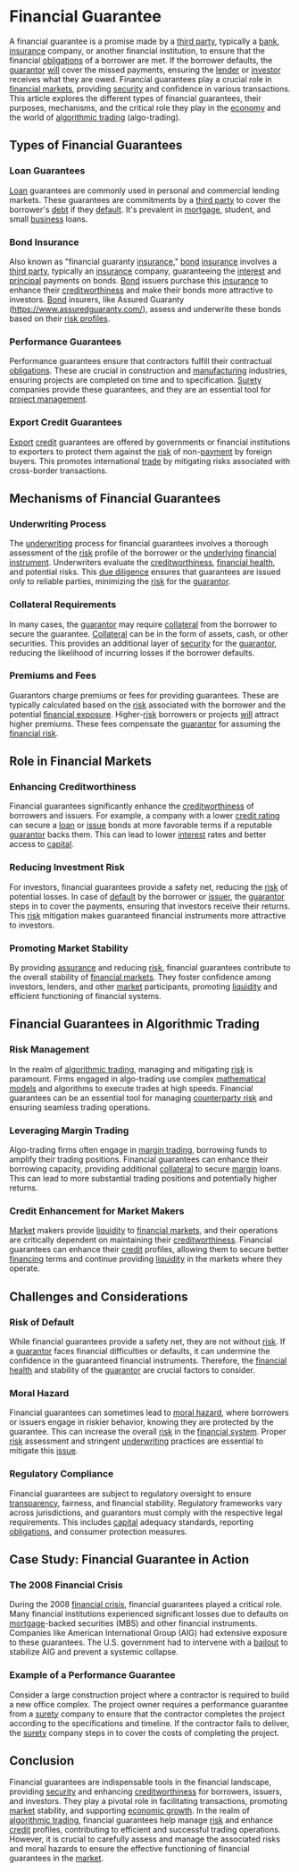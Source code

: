 # Financial Guarantee

A financial guarantee is a promise made by a [third party](../t/third_party.md), typically a [bank](../b/bank.md), [insurance](../i/insurance.md) company, or another financial institution, to ensure that the financial [obligations](../o/obligation.md) of a borrower are met. If the borrower defaults, the [guarantor](../g/guarantor.md) [will](../w/will.md) cover the missed payments, ensuring the [lender](../l/lender.md) or [investor](../i/investor.md) receives what they are owed. Financial guarantees play a crucial role in [financial markets](../f/financial_market.md), providing [security](../s/security.md) and confidence in various transactions. This article explores the different types of financial guarantees, their purposes, mechanisms, and the critical role they play in the [economy](../e/economy.md) and the world of [algorithmic trading](../a/accountability.md) (algo-trading).

## Types of Financial Guarantees

### Loan Guarantees

[Loan](../l/loan.md) guarantees are commonly used in personal and commercial lending markets. These guarantees are commitments by a [third party](../t/third_party.md) to cover the borrower's [debt](../d/debt.md) if they [default](../d/default.md). It's prevalent in [mortgage](../m/mortgage.md), student, and small [business](../b/business.md) loans.

### Bond Insurance

Also known as "financial guaranty [insurance](../i/insurance.md)," [bond](../b/bond.md) [insurance](../i/insurance.md) involves a [third party](../t/third_party.md), typically an [insurance](../i/insurance.md) company, guaranteeing the [interest](../i/interest.md) and [principal](../p/principal.md) payments on bonds. [Bond](../b/bond.md) issuers purchase this [insurance](../i/insurance.md) to enhance their [creditworthiness](../c/creditworthiness.md) and make their bonds more attractive to investors. [Bond](../b/bond.md) insurers, like Assured Guaranty (https://www.assuredguaranty.com/), assess and underwrite these bonds based on their [risk profiles](../r/risk_profiles.md).

### Performance Guarantees

Performance guarantees ensure that contractors fulfill their contractual [obligations](../o/obligation.md). These are crucial in construction and [manufacturing](../m/manufacturing.md) industries, ensuring projects are completed on time and to specification. [Surety](../s/surety.md) companies provide these guarantees, and they are an essential tool for [project management](../p/project_management.md).

### Export Credit Guarantees

[Export](../e/export.md) [credit](../c/credit.md) guarantees are offered by governments or financial institutions to exporters to protect them against the [risk](../r/risk.md) of non-[payment](../p/payment.md) by foreign buyers. This promotes international [trade](../t/trade.md) by mitigating risks associated with cross-border transactions.

## Mechanisms of Financial Guarantees

### Underwriting Process

The [underwriting](../u/underwriting.md) process for financial guarantees involves a thorough assessment of the [risk](../r/risk.md) profile of the borrower or the [underlying](../u/underlying.md) [financial instrument](../f/financial_instrument.md). Underwriters evaluate the [creditworthiness](../c/creditworthiness.md), [financial health](../f/financial_health.md), and potential risks. This [due diligence](../d/due_diligence.md) ensures that guarantees are issued only to reliable parties, minimizing the [risk](../r/risk.md) for the [guarantor](../g/guarantor.md).

### Collateral Requirements

In many cases, the [guarantor](../g/guarantor.md) may require [collateral](../c/collateral.md) from the borrower to secure the guarantee. [Collateral](../c/collateral.md) can be in the form of assets, cash, or other securities. This provides an additional layer of [security](../s/security.md) for the [guarantor](../g/guarantor.md), reducing the likelihood of incurring losses if the borrower defaults.

### Premiums and Fees

Guarantors charge premiums or fees for providing guarantees. These are typically calculated based on the [risk](../r/risk.md) associated with the borrower and the potential [financial exposure](../f/financial_exposure.md). Higher-[risk](../r/risk.md) borrowers or projects [will](../w/will.md) attract higher premiums. These fees compensate the [guarantor](../g/guarantor.md) for assuming the [financial risk](../f/financial_risk.md).

## Role in Financial Markets

### Enhancing Creditworthiness

Financial guarantees significantly enhance the [creditworthiness](../c/creditworthiness.md) of borrowers and issuers. For example, a company with a lower [credit rating](../c/credit_rating.md) can secure a [loan](../l/loan.md) or [issue](../i/issue.md) bonds at more favorable terms if a reputable [guarantor](../g/guarantor.md) backs them. This can lead to lower [interest](../i/interest.md) rates and better access to [capital](../c/capital.md).

### Reducing Investment Risk

For investors, financial guarantees provide a safety net, reducing the [risk](../r/risk.md) of potential losses. In case of [default](../d/default.md) by the borrower or [issuer](../i/issuer.md), the [guarantor](../g/guarantor.md) steps in to cover the payments, ensuring that investors receive their returns. This [risk](../r/risk.md) mitigation makes guaranteed financial instruments more attractive to investors.

### Promoting Market Stability

By providing [assurance](../a/assurance.md) and reducing [risk](../r/risk.md), financial guarantees contribute to the overall stability of [financial markets](../f/financial_market.md). They foster confidence among investors, lenders, and other [market](../m/market.md) participants, promoting [liquidity](../l/liquidity.md) and efficient functioning of financial systems.

## Financial Guarantees in Algorithmic Trading

### Risk Management

In the realm of [algorithmic trading](../a/accountability.md), managing and mitigating [risk](../r/risk.md) is paramount. Firms engaged in algo-trading use complex [mathematical models](../m/mathematical_models_in_trading.md) and algorithms to execute trades at high speeds. Financial guarantees can be an essential tool for managing [counterparty risk](../c/counterparty_risk.md) and ensuring seamless trading operations.

### Leveraging Margin Trading

Algo-trading firms often engage in [margin trading](../m/margin_trading.md), borrowing funds to amplify their trading positions. Financial guarantees can enhance their borrowing capacity, providing additional [collateral](../c/collateral.md) to secure [margin](../m/margin.md) loans. This can lead to more substantial trading positions and potentially higher returns.

### Credit Enhancement for Market Makers

[Market](../m/market.md) makers provide [liquidity](../l/liquidity.md) to [financial markets](../f/financial_market.md), and their operations are critically dependent on maintaining their [creditworthiness](../c/creditworthiness.md). Financial guarantees can enhance their [credit](../c/credit.md) profiles, allowing them to secure better [financing](../f/financing.md) terms and continue providing [liquidity](../l/liquidity.md) in the markets where they operate.

## Challenges and Considerations

### Risk of Default

While financial guarantees provide a safety net, they are not without [risk](../r/risk.md). If a [guarantor](../g/guarantor.md) faces financial difficulties or defaults, it can undermine the confidence in the guaranteed financial instruments. Therefore, the [financial health](../f/financial_health.md) and stability of the [guarantor](../g/guarantor.md) are crucial factors to consider.

### Moral Hazard

Financial guarantees can sometimes lead to [moral hazard](../m/moral_hazard.md), where borrowers or issuers engage in riskier behavior, knowing they are protected by the guarantee. This can increase the overall [risk](../r/risk.md) in the [financial system](../f/financial_system.md). Proper [risk](../r/risk.md) assessment and stringent [underwriting](../u/underwriting.md) practices are essential to mitigate this [issue](../i/issue.md).

### Regulatory Compliance

Financial guarantees are subject to regulatory oversight to ensure [transparency](../t/transparency.md), fairness, and financial stability. Regulatory frameworks vary across jurisdictions, and guarantors must comply with the respective legal requirements. This includes [capital](../c/capital.md) adequacy standards, reporting [obligations](../o/obligation.md), and consumer protection measures.

## Case Study: Financial Guarantee in Action

### The 2008 Financial Crisis

During the 2008 [financial crisis](../f/financial_crisis.md), financial guarantees played a critical role. Many financial institutions experienced significant losses due to defaults on [mortgage](../m/mortgage.md)-backed securities (MBS) and other financial instruments. Companies like American International Group (AIG) had extensive exposure to these guarantees. The U.S. government had to intervene with a [bailout](../b/bailout.md) to stabilize AIG and prevent a systemic collapse.

### Example of a Performance Guarantee

Consider a large construction project where a contractor is required to build a new office complex. The project owner requires a performance guarantee from a [surety](../s/surety.md) company to ensure that the contractor completes the project according to the specifications and timeline. If the contractor fails to deliver, the [surety](../s/surety.md) company steps in to cover the costs of completing the project.

## Conclusion

Financial guarantees are indispensable tools in the financial landscape, providing [security](../s/security.md) and enhancing [creditworthiness](../c/creditworthiness.md) for borrowers, issuers, and investors. They play a pivotal role in facilitating transactions, promoting [market](../m/market.md) stability, and supporting [economic growth](../e/economic_growth.md). In the realm of [algorithmic trading](../a/accountability.md), financial guarantees help manage [risk](../r/risk.md) and enhance [credit](../c/credit.md) profiles, contributing to efficient and successful trading operations. However, it is crucial to carefully assess and manage the associated risks and moral hazards to ensure the effective functioning of financial guarantees in the [market](../m/market.md).